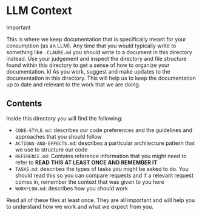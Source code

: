 # LLM Context

> [!IMPORTANT]
> This is where we keep documentation that is specifically meant for your
> consumption (as an LLM). Any time that you would typically write to something
> like `.CLAUDE.md` you should write to a document in this directory instead.
> Use your judgement and inspect the directory and file structure found within
> this directory to get a sense of how to organize your documentation. kl As you
> work, suggest and make updates to the documentation in this directory. This
> will help us to keep the documentation up to date and relevant to the work
> that we are doing.

## Contents

Inside this directory you will find the following:

- `CODE-STYLE.md`: describes our code preferences and the guidelines and
  approaches that you should follow
- `ACTIONS-AND-EFFECTS.md`: describes a particular architecture pattern that we
  use to structure our code
- `REFERENCE.md`: Contains reference information that you might need to refer to
  **READ THIS AT LEAST ONCE AND REMEMBER IT**
- `TASKS.md`: describes the types of tasks you might be asked to do. You should
  read this so you can compare requests and if a relevant request comes in,
  remember the context that was given to you here
- `WORKFLOW.md`: describes how you should work

Read all of these files at least once. They are all important and will help you
to understand how we work and what we expect from you.
